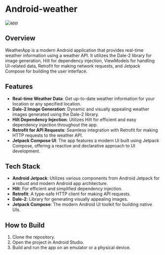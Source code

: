 # Android-weather



![app](https://github.com/PhilimonNag/Android-weather/assets/70008047/f385e6eb-7a35-47d4-997f-1cc417b9bf29)


## Overview

WeatherApp is a modern Android application that provides real-time weather information using a weather API. It utilizes the Dale-2 library for image generation, Hilt for dependency injection, ViewModels for handling UI-related data, Retrofit for making network requests, and Jetpack Compose for building the user interface.

## Features

- **Real-time Weather Data**: Get up-to-date weather information for your location or any specified location.
- **Dale-2 Image Generation**: Dynamic and visually appealing weather images generated using the Dale-2 library.
- **Hilt Dependency Injection**: Utilizes Hilt for efficient and easy dependency injection throughout the app.
- **Retrofit for API Requests**: Seamless integration with Retrofit for making HTTP requests to the weather API.
- **Jetpack Compose UI**: The app features a modern UI built using Jetpack Compose, offering a reactive and declarative approach to UI development.

## Tech Stack

- **Android Jetpack**: Utilizes various components from Android Jetpack for a robust and modern Android app architecture.
- **Hilt**: For efficient and simplified dependency injection.
- **Retrofit**: A type-safe HTTP client for making API requests.
- **Dale-2**: Library for generating visually appealing images.
- **Jetpack Compose**: The modern Android UI toolkit for building native UIs.

## How to Build

1. Clone the repository.
2. Open the project in Android Studio.
3. Build and run the app on an emulator or a physical device.
